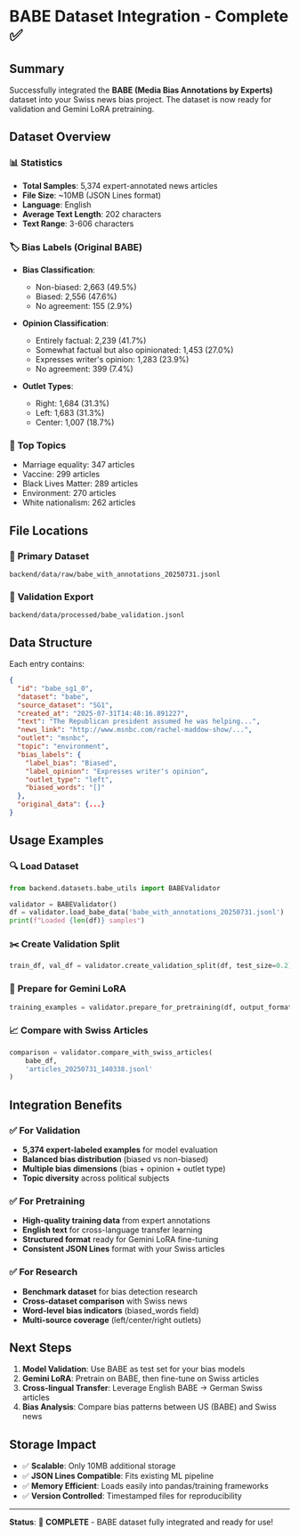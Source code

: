 # BABE Dataset Integration - Complete ✅

## Summary

Successfully integrated the **BABE (Media Bias Annotations by Experts)** dataset into your Swiss news bias project. The dataset is now ready for validation and Gemini LoRA pretraining.

## Dataset Overview

### 📊 **Statistics**
- **Total Samples**: 5,374 expert-annotated news articles
- **File Size**: ~10MB (JSON Lines format)
- **Language**: English
- **Average Text Length**: 202 characters  
- **Text Range**: 3-606 characters

### 🏷️ **Bias Labels (Original BABE)**
- **Bias Classification**:
  - Non-biased: 2,663 (49.5%)
  - Biased: 2,556 (47.6%)
  - No agreement: 155 (2.9%)

- **Opinion Classification**:
  - Entirely factual: 2,239 (41.7%)
  - Somewhat factual but also opinionated: 1,453 (27.0%)
  - Expresses writer's opinion: 1,283 (23.9%)
  - No agreement: 399 (7.4%)

- **Outlet Types**:
  - Right: 1,684 (31.3%)
  - Left: 1,683 (31.3%)
  - Center: 1,007 (18.7%)

### 📰 **Top Topics**
- Marriage equality: 347 articles
- Vaccine: 299 articles  
- Black Lives Matter: 289 articles
- Environment: 270 articles
- White nationalism: 262 articles

## File Locations

### 📁 **Primary Dataset**
```
backend/data/raw/babe_with_annotations_20250731.jsonl
```

### 📁 **Validation Export**
```
backend/data/processed/babe_validation.jsonl  
```

## Data Structure

Each entry contains:

```json
{
  "id": "babe_sg1_0",
  "dataset": "babe", 
  "source_dataset": "SG1",
  "created_at": "2025-07-31T14:48:16.891227",
  "text": "The Republican president assumed he was helping...",
  "news_link": "http://www.msnbc.com/rachel-maddow-show/...",
  "outlet": "msnbc",
  "topic": "environment",
  "bias_labels": {
    "label_bias": "Biased",
    "label_opinion": "Expresses writer's opinion", 
    "outlet_type": "left",
    "biased_words": "[]"
  },
  "original_data": {...}
}
```

## Usage Examples

### 🔍 **Load Dataset**
```python
from backend.datasets.babe_utils import BABEValidator

validator = BABEValidator()
df = validator.load_babe_data('babe_with_annotations_20250731.jsonl')
print(f"Loaded {len(df)} samples")
```

### ✂️ **Create Validation Split**
```python
train_df, val_df = validator.create_validation_split(df, test_size=0.2)
```

### 🚀 **Prepare for Gemini LoRA**
```python
training_examples = validator.prepare_for_pretraining(df, output_format='gemini')
```

### 📈 **Compare with Swiss Articles**
```python
comparison = validator.compare_with_swiss_articles(
    babe_df, 
    'articles_20250731_140338.jsonl'
)
```

## Integration Benefits

### ✅ **For Validation**
- **5,374 expert-labeled examples** for model evaluation
- **Balanced bias distribution** (biased vs non-biased)
- **Multiple bias dimensions** (bias + opinion + outlet type)
- **Topic diversity** across political subjects

### ✅ **For Pretraining**
- **High-quality training data** from expert annotations
- **English text** for cross-language transfer learning
- **Structured format** ready for Gemini LoRA fine-tuning
- **Consistent JSON Lines** format with your Swiss articles

### ✅ **For Research**
- **Benchmark dataset** for bias detection research
- **Cross-dataset comparison** with Swiss news
- **Word-level bias indicators** (biased_words field)
- **Multi-source coverage** (left/center/right outlets)

## Next Steps

1. **Model Validation**: Use BABE as test set for your bias models
2. **Gemini LoRA**: Pretrain on BABE, then fine-tune on Swiss articles  
3. **Cross-lingual Transfer**: Leverage English BABE → German Swiss articles
4. **Bias Analysis**: Compare bias patterns between US (BABE) and Swiss news

## Storage Impact

- ✅ **Scalable**: Only 10MB additional storage
- ✅ **JSON Lines Compatible**: Fits existing ML pipeline
- ✅ **Memory Efficient**: Loads easily into pandas/training frameworks
- ✅ **Version Controlled**: Timestamped files for reproducibility

---

**Status**: 🎉 **COMPLETE** - BABE dataset fully integrated and ready for use!